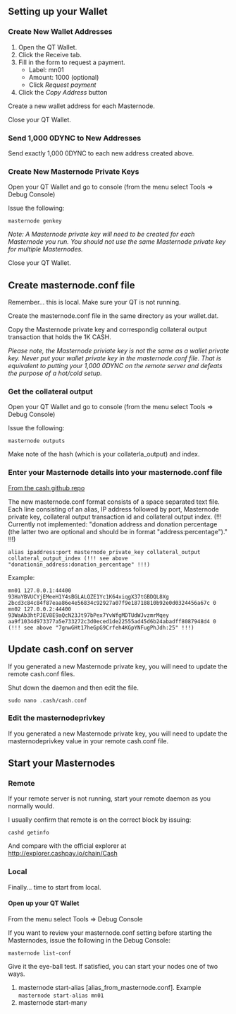 ## Setting up your Wallet

### Create New Wallet Addresses

1. Open the QT Wallet.
2. Click the Receive tab.
3. Fill in the form to request a payment.
    * Label: mn01
    * Amount: 1000 (optional)
    * Click *Request payment*
5. Click the *Copy Address* button

Create a new wallet address for each Masternode.

Close your QT Wallet.

### Send 1,000 0DYNC to New Addresses

Send exactly 1,000 0DYNC to each new address created above.

### Create New Masternode Private Keys

Open your QT Wallet and go to console (from the menu select Tools => Debug Console)

Issue the following:

```masternode genkey```

*Note: A Masternode private key will need to be created for each Masternode you run. You should not use the same Masternode private key for multiple Masternodes.*

Close your QT Wallet.

## <a name="masternodeconf"></a>Create masternode.conf file

Remember... this is local. Make sure your QT is not running.

Create the masternode.conf file in the same directory as your wallet.dat.

Copy the Masternode private key and correspondig collateral output transaction that holds the 1K CASH.

*Please note, the Masternode priviate key is not the same as a wallet private key. Never put your wallet private key in the masternode.conf file. That is equivalent to putting your 1,000 0DYNC on the remote server and defeats the purpose of a hot/cold setup.*

### Get the collateral output

Open your QT Wallet and go to console (from the menu select Tools => Debug Console)

Issue the following:

```masternode outputs```

Make note of the hash (which is your collaterla_output) and index.

### Enter your Masternode details into your masternode.conf file
[From the cash github repo](https://github.com/zero-dynamics/cash-core/blob/master/doc/masternode_conf.md)

The new masternode.conf format consists of a space separated text file. Each line consisting of an alias, IP address followed by port, Masternode private key, collateral output transaction id and collateral output index.
(!!! Currently not implemented: "donation address and donation percentage (the latter two are optional and should be in format "address:percentage")." !!!)

```
alias ipaddress:port masternode_private_key collateral_output collateral_output_index (!!! see above "donationin_address:donation_percentage" !!!)
```



Example:

```
mn01 127.0.0.1:44400 93HaYBVUCYjEMeeH1Y4sBGLALQZE1Yc1K64xiqgX37tGBDQL8Xg 2bcd3c84c84f87eaa86e4e56834c92927a07f9e18718810b92e0d0324456a67c 0
mn02 127.0.0.2:44400 93WaAb3htPJEV8E9aQcN23Jt97bPex7YvWfgMDTUdWJvzmrMqey aa9f1034d973377a5e733272c3d0eced1de22555ad45d6b24abadff8087948d4 0 (!!! see above "7gnwGHt17heGpG9Crfeh4KGpYNFugPhJdh:25" !!!)
```

## Update cash.conf on server

If you generated a new Masternode private key, you will need to update the remote cash.conf files.

Shut down the daemon and then edit the file.

```sudo nano .cash/cash.conf```

### Edit the masternodeprivkey
If you generated a new Masternode private key, you will need to update the masternodeprivkey value in your remote cash.conf file.

## Start your Masternodes

### Remote

If your remote server is not running, start your remote daemon as you normally would.

I usually confirm that remote is on the correct block by issuing:

```cashd getinfo```

And compare with the official explorer at http://explorer.cashpay.io/chain/Cash

### Local

Finally... time to start from local.

#### Open up your QT Wallet

From the menu select Tools => Debug Console

If you want to review your masternode.conf setting before starting the Masternodes, issue the following in the Debug Console:

```masternode list-conf```

Give it the eye-ball test. If satisfied, you can start your nodes one of two ways.

1. masternode start-alias [alias_from_masternode.conf]. Example ```masternode start-alias mn01```
2. masternode start-many
